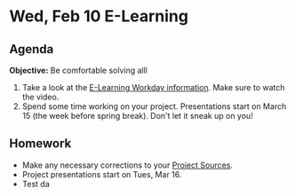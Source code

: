 Wed, Feb 10 E-Learning
==================

Agenda
---------
**Objective:** Be comfortable solving alll 

1. Take a look at the [E-Learning Workday information][workday].  Make sure to watch the video.
2. Spend some time working on your project.  Presentations start on March 15 (the week before spring break).  Don't let it sneak up on you!



Homework 
-------------
- Make any necessary corrections to your [Project Sources][sources].
- Project presentations start on Tues, Mar 16.
- Test da

[sources]: https://avon.schoology.com/assignment/4545023001
[correct]: https://avon.schoology.com/assignment/4631473967/
[workday]: https://avon.schoology.com/assignment/4659599019/
<!--stackedit_data:
eyJoaXN0b3J5IjpbLTEwMjk2OTIzOTcsNTEyNjkzNTU0LDkwNz
g5MjM0Niw2MzM0NjMzNTgsNzQ2NjQ4MDMwLC03MTA3MDk0MjYs
MzUxOTI4MzExLC0xNzI5NTY4Njk1LC0xODY5MTY1NTI4LDEyOT
AxMTY0MDMsLTEzMDc4MTUwMjksNDUzMzM1ODE4LC02NjA5NTI3
OTMsLTEzNzEzMTgwMjksLTE3MTk1MzgxOSwtOTkwMDAyNTE2LC
0xMzI3NjI0MTcyLC03OTY1MDU4NDVdfQ==
-->